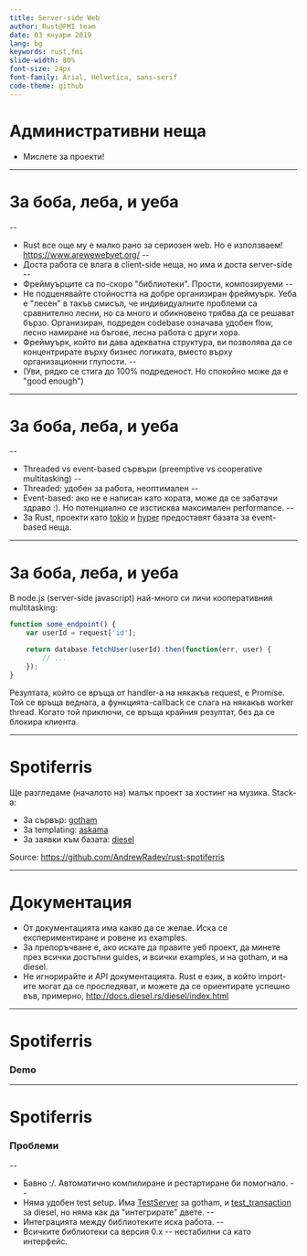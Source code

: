 ```yaml
---
title: Server-side Web
author: Rust@FMI team
date: 03 януари 2019
lang: bg
keywords: rust,fmi
slide-width: 80%
font-size: 24px
font-family: Arial, Helvetica, sans-serif
code-theme: github
---
```


# Административни неща

* Мислете за проекти!

---

# За боба, леба, и уеба

--
* Rust все още му е малко рано за сериозен web. Но е използваем! https://www.arewewebyet.org/
--
* Доста работа се влага в client-side неща, но има и доста server-side
--
* Фреймуърците са по-скоро "библиотеки". Прости, композируеми
--
* Не подценявайте стойността на добре организиран фреймуърк. Уеба е "лесен" в такъв смисъл, че индивидуалните проблеми са сравнително лесни, но са много и обикновено трябва да се решават бързо. Организиран, подреден codebase означава удобен flow, лесно намиране на бъгове, лесна работа с други хора.
* Фреймуърк, който ви дава адекватна структура, ви позволява да се концентрирате върху бизнес логиката, вместо върху организационни глупости.
--
* (Уви, рядко се стига до 100% подреденост. Но спокойно може да е "good enough")

---

# За боба, леба, и уеба

--
* Threaded vs event-based сървъри (preemptive vs cooperative multitasking)
--
* Threaded: удобен за работа, неоптимален
--
* Event-based: ако не е написан като хората, може да се забатачи здраво :). Но потенциално се изстисква максимален performance.
--
* За Rust, проекти като [tokio](https://github.com/tokio-rs/tokio) и [hyper](https://github.com/hyperium/hyper) предоставят базата за event-based неща.

---

# За боба, леба, и уеба

В node.js (server-side javascript) най-много си личи кооперативния multitasking:

```javascript
function some_endpoint() {
    var userId = request['id'];

    return database.fetchUser(userId).then(function(err, user) {
        // ...
    });
}
```

Резултата, който се връща от handler-а на някакъв request, е Promise. Той се връща веднага, а функцията-callback се слага на някакъв worker thread. Когато той приключи, се връща крайния резултат, без да се блокира клиента.

---

# Spotiferris

Ще разгледаме (началото на) малък проект за хостинг на музика. Stack-а:

* За сървър: [gotham](https://github.com/gotham-rs/gotham)
* За templating: [askama](https://github.com/djc/askama)
* За заявки към базата: [diesel](http://diesel.rs/)

Source: https://github.com/AndrewRadev/rust-spotiferris

---

# Документация

* От документацията има какво да се желае. Иска се експериментиране и ровене из examples.
* За препоръчване е, ако искате да правите уеб проект, да минете през всички достъпни guides, и всички examples, и на gotham, и на diesel.
* Не игнорирайте и API документацията. Rust е език, в който import-ите могат да се проследяват, и можете да се ориентирате успешно във, примерно, http://docs.diesel.rs/diesel/index.html

---

# Spotiferris

### Demo

---

# Spotiferris

### Проблеми

--
* Бавно :/. Автоматично компилиране и рестартиране би помогнало.
--
* Няма удобен test setup. Има [TestServer](https://docs.rs/gotham/0.3.0/gotham/test/struct.TestServer.html) за gotham, и [test_transaction](https://docs.rs/diesel/1.3.3/diesel/connection/trait.Connection.html#method.test_transaction) за diesel, но няма как да "интегрирате" двете.
--
* Интеграцията между библиотеките иска работа.
--
* Всичките библиотеки са версия 0.x -- нестабилни са като интерфейс.
